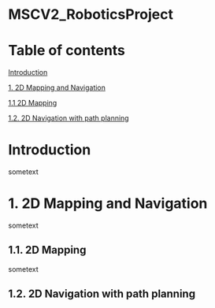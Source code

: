 # MSCV2_RoboticsProject


# Table of contents
[ Introduction ](#introduction)

[1. 2D Mapping and Navigation ](#2DMappingAndNavigation)

[   1.1 2D Mapping ](#2DMapping)

[   1.2. 2D Navigation with path planning](#2DNavigationWithPathPlanning)

<a name="introduction"></a>
# Introduction

sometext


<a name="2DMappingAndNavigation"></a>
# 1. 2D Mapping and Navigation

sometext


<a name="2DMapping"></a>
## 1.1. 2D Mapping

sometext


<a name="2DNavigationWithPathPlanning"></a>
## 1.2. 2D Navigation with path planning







